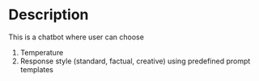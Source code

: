 # Description

This is a chatbot where user can choose
1. Temperature
2. Response style (standard, factual, creative) using predefined prompt templates
